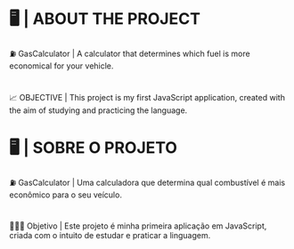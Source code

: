 # 🖥️ | ABOUT THE PROJECT 
⛽ GasCalculator | A calculator that determines which fuel is more economical for your vehicle.
#
📈 OBJECTIVE | This project is my first JavaScript application, created with the aim of studying and practicing the language.
#
# 🖥️ | SOBRE O PROJETO 
⛽ GasCalculator | Uma calculadora que determina qual combustível é mais econômico para o seu veículo.
# 
👨🏻‍💻 Objetivo | Este projeto é minha primeira aplicação em JavaScript, criada com o intuito de estudar e praticar a linguagem.
